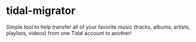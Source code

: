 # tidal-migrator
Simple tool to help transfer all of your favorite music (tracks, albums, artists, playlists, videos) from one Tidal account to another!
